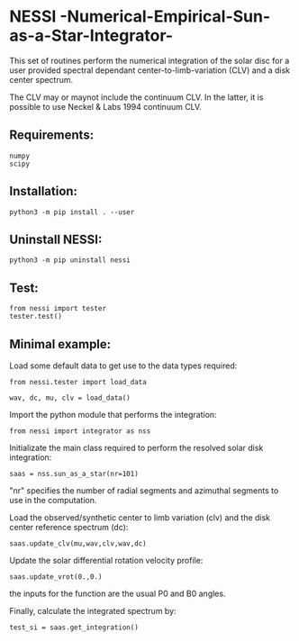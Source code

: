 # NESSI -Numerical-Empirical-Sun-as-a-Star-Integrator-

This set of routines perform the numerical integration of the solar disc for a user provided spectral dependant center-to-limb-variation (CLV) and a disk center spectrum.

The CLV may or maynot include the continuum CLV. In the latter, it is possible to use Neckel & Labs 1994 continuum CLV.

## Requirements:

  ```
  numpy
  scipy
  ```

## Installation:

  ```
  python3 -m pip install . --user
  ```

## Uninstall NESSI:

  ```
  python3 -m pip uninstall nessi
  ```

## Test:

  ```
  from nessi import tester
  tester.test()
  ```

## Minimal example:

  Load some default data to get use to the data types required:

  ```
  from nessi.tester import load_data
  
  wav, dc, mu, clv = load_data()
  ```

  Import the python module that performs the integration:
  
  ```
  from nessi import integrator as nss
  ```
  
  Initializate the main class required to perform the resolved solar disk integration:
  
  ```
  saas = nss.sun_as_a_star(nr=101)
  ```
  
  "nr" specifies the number of radial segments and azimuthal segments to use in the computation.
  
  Load the observed/synthetic center to limb variation (clv) and the disk center reference spectrum (dc):
  
  ```
  saas.update_clv(mu,wav,clv,wav,dc)
  ```
  
  Update the solar differential rotation velocity profile:
  
  ```
  saas.update_vrot(0.,0.)
  ```
  
  the inputs for the function are the usual P0 and B0 angles.
  
  Finally, calculate the integrated spectrum by:
  
  ```
  test_si = saas.get_integration()
  ```

